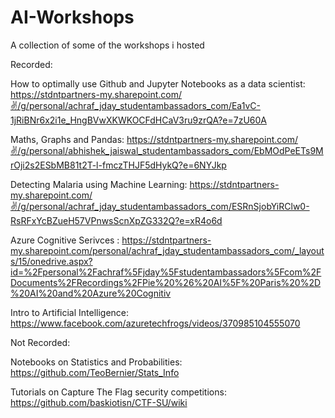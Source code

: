 # AI-Workshops
A collection of some of the workshops i hosted

Recorded:

How to optimally use Github and Jupyter Notebooks as a data scientist: https://stdntpartners-my.sharepoint.com/✌️/g/personal/achraf_jday_studentambassadors_com/Ea1vC-1jRiBNr6x2i1e_HngBVwXKWKOCFdHCaV3ru9zrQA?e=7zU60A

Maths, Graphs and Pandas: https://stdntpartners-my.sharepoint.com/✌️/g/personal/abhishek_jaiswal_studentambassadors_com/EbMOdPeETs9MrOji2s2ESbMB81t2T-l-fmczTHJF5dHykQ?e=6NYJkp

Detecting Malaria using Machine Learning: https://stdntpartners-my.sharepoint.com/✌️/g/personal/achraf_jday_studentambassadors_com/ESRnSjobYiRClw0-RsRFxYcBZueH57VPnwsScnXpZG332Q?e=xR4o6d

Azure Cognitive Serivces : https://stdntpartners-my.sharepoint.com/personal/achraf_jday_studentambassadors_com/_layouts/15/onedrive.aspx?id=%2Fpersonal%2Fachraf%5Fjday%5Fstudentambassadors%5Fcom%2FDocuments%2FRecordings%2FPie%20%26%20AI%5F%20Paris%20%2D%20AI%20and%20Azure%20Cognitiv

Intro to Artificial Intelligence: https://www.facebook.com/azuretechfrogs/videos/370985104555070

Not Recorded: 

Notebooks on Statistics and Probabilities: https://github.com/TeoBernier/Stats_Info

Tutorials on Capture The Flag security competitions: https://github.com/baskiotisn/CTF-SU/wiki
